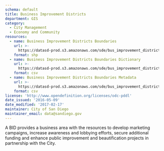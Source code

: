 ```yaml
---
schema: default
title: Business Improvement Districts
department: GIS
category:
  - City Management
  - Economy and Community
resources:
  - name: Business Improvement Districts Boundaries
    url: >-
      https://datasd-prod.s3.amazonaws.com/sde/bus_improvement_districts/CITY.BUS_IMPROVEMENT_DISTRICTS_datasd.zip
    format: shp
  - name: Business Improvement Districts Boundaries Dictionary
    url: >-
      https://datasd-prod.s3.amazonaws.com/sde/bus_improvement_districts/CITY.BUS_IMPROVEMENT_DISTRICTS_dictionary_datasd.csv
    format: csv
  - name: Business Improvement Districts Boundaries Metadata
    url: >-
      https://datasd-prod.s3.amazonaws.com/sde/bus_improvement_districts/CITY.BUS_IMPROVEMENT_DISTRICTS_metadata_datasd.csv
    format: csv
license: 'http://www.opendefinition.org/licenses/odc-pddl'
date_issued: '2016-05-09'
date_modified: '2017-02-17'
maintainer: City of San Diego
maintainer_email: data@sandiego.gov
---
```

A BID provides a business area with the resources to develop marketing
campaigns, increase awareness and lobbying efforts, secure additional funding
and enhance public improvement and beautification projects in partnership with
the City.
